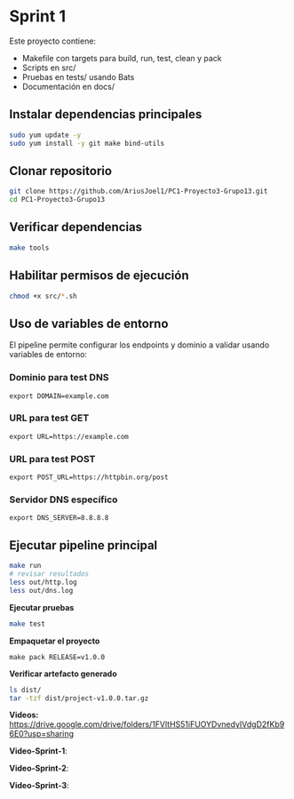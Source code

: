 # Sprint 1
Este proyecto contiene:
- Makefile con targets para build, run, test, clean y pack
- Scripts en src/
- Pruebas en tests/ usando Bats
- Documentación en docs/

## Instalar dependencias principales

```bash
sudo yum update -y
sudo yum install -y git make bind-utils
```

## Clonar repositorio
```bash
git clone https://github.com/AriusJoel1/PC1-Proyecto3-Grupo13.git
cd PC1-Proyecto3-Grupo13
```

## Verificar dependencias
```bash
make tools
```

## Habilitar permisos de ejecución
```bash
chmod +x src/*.sh
```
## Uso de variables de entorno
El pipeline permite configurar los endpoints y dominio a validar usando variables de entorno:

### Dominio para test DNS
`export DOMAIN=example.com`

### URL para test GET
`export URL=https://example.com`

### URL para test POST
`export POST_URL=https://httpbin.org/post`

### Servidor DNS específico
`export DNS_SERVER=8.8.8.8`

## Ejecutar pipeline principal
```bash
make run
# revisar resultados
less out/http.log
less out/dns.log
```

**Ejecutar pruebas**
```bash
make test
```

**Empaquetar el proyecto**
```
make pack RELEASE=v1.0.0
```

**Verificar artefacto generado**
```bash
ls dist/
tar -tzf dist/project-v1.0.0.tar.gz
```

**Videos:**
https://drive.google.com/drive/folders/1FVltHS51iFUOYDvnedyIVdgD2fKb96E0?usp=sharing

**Video-Sprint-1**:

**Video-Sprint-2**:

**Video-Sprint-3**: